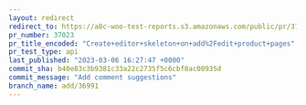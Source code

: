 ```yaml
---
layout: redirect
redirect_to: https://a8c-woo-test-reports.s3.amazonaws.com/public/pr/37023/api/index.html
pr_number: 37023
pr_title_encoded: "Create+editor+skeleton+on+add%2Fedit+product+pages"
pr_test_type: api
last_published: "2023-03-06 16:27:47 +0000"
commit_sha: b40e83c3b9381c33a22c2735f5c6cbf8ac00935d
commit_message: "Add comment suggestions"
branch_name: add/36991
---
```

